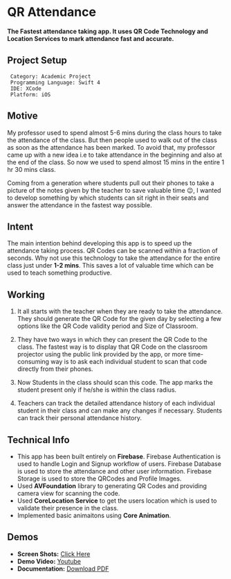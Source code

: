 # QR Attendance
**The Fastest attendance taking app. It uses QR Code Technology and Location Services to mark attendance fast
and accurate.**


## Project Setup
```
 Category: Academic Project
 Programming Language: Swift 4
 IDE: XCode
 Platform: iOS
 ```
 

## Motive
   My professor used to spend almost 5-6 mins during the class hours to take the attendance of the class. 
But then people used to walk out of the class as soon as the attendance has been marked. To avoid that,
my professor came up with a new idea i.e to take attendance in the beginning and also at the end of the class. 
So now we used to spend almost 15 mins in the entire 1 hr 30 mins class.
 
Coming from a generation where students pull out their phones to take a picture of the notes given by 
the teacher to save valuable time :wink:, I wanted to develop something by which students can sit right
in their seats and answer the attendance in the fastest way possible.


## Intent
   The main intention behind developing this app is to speed up the attendance taking process. 
   QR Codes can be scanned within a fraction of seconds. Why not use this technology to take the attendance
   for the entire class just under **1-2 mins**. This saves a lot of valuable time which can be used to 
   teach something productive.
   
   
## Working
   1. It all starts with the teacher when they are ready to take the attendance. They should generate the 
   QR Code for the given day by selecting a few options like the QR Code validity period and Size of Classroom. 
   
   2. They have two ways in which they can present the QR Code to the class. The fastest way is to display 
   that QR Code on the classroom projector using the public link provided by the app, or more time-consuming 
   way is to ask each individual student to scan that code directly from their phones.
   
   2. Now Students in the class should scan this code. The app marks the student present only if he/she is 
   within the class radius.
   
   3. Teachers can track the detailed attendance history of each individual student in their class and can
   make any changes if necessary. Students can track their personal attendance history.
   
   
## Technical Info
   * This app has been built entirely on **Firebase**. Firebase Authentication is used to handle Login and 
   Signup workflow of users. Firebase Database is used to store the attendance and other user information. 
   Firebase Storage is used to store the QRCodes and Profile Images.
   * Used **AVFoundation** library to generating QR Codes and providing camera view for scanning the code.
   * Used **CoreLocation Service** to get the users location which is used to validate their presence in the class.
   * Implemented basic animaitons using **Core Animation**.
   
   
   
   ## Demos
   * **Screen Shots:** [Click Here](https://github.com/ramsricharan/QR-Attendance/tree/master/Screen%20shot)
   * **Demo Video:** [Youtube](https://www.youtube.com/watch?v=ttO0YJeC_aI&feature=youtu.be)
   * **Documentation:** [Download PDF](https://drive.google.com/open?id=1ceZpQ5zsIT0cVKSUYMflW-XmKAVDRHYX)
   
   ##
   
